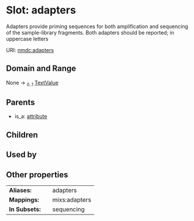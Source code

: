 
# Slot: adapters


Adapters provide priming sequences for both amplification and sequencing of the sample-library fragments. Both adapters should be reported; in uppercase letters

URI: [nmdc:adapters](https://microbiomedata/meta/adapters)


## Domain and Range

None &#8594;  <sub>0..1</sub> [TextValue](TextValue.md)

## Parents

 *  is_a: [attribute](attribute.md)

## Children


## Used by


## Other properties

|  |  |  |
| --- | --- | --- |
| **Aliases:** | | adapters |
| **Mappings:** | | mixs:adapters |
| **In Subsets:** | | sequencing |

